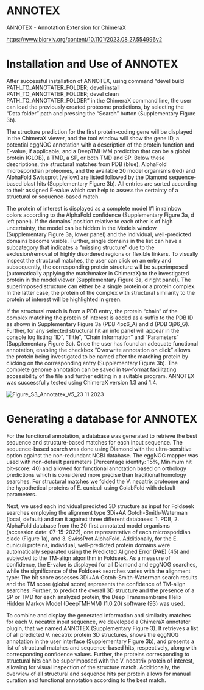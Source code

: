 # ANNOTEX
ANNOTEX - Annotation Extension for ChimeraX

https://www.biorxiv.org/content/10.1101/2023.08.27.554996v2

# Installation and Use of  ANNOTEX
After successful installation of ANNOTEX, using command “devel build PATH_TO_ANNOTATER_FOLDER; devel install PATH_TO_ANNOTATER_FOLDER; devel clean PATH_TO_ANNOTATER_FOLDER” in the ChimeraX command line, the user can load the previously created proteome predictions, by selecting the “Data folder” path and pressing the “Search” button (Supplementary Figure 3b).

The structure prediction for the first protein-coding gene will be displayed in the ChimeraX viewer, and the tool window will show the gene ID, a potential eggNOG annotation with a description of the protein function and E-value, if applicable, and a DeepTMHMM prediction that can be a global protein (GLOB), a TMD, a SP, or both TMD and SP. Below these descriptions, the structural matches from PDB (blue), AlphaFold microsporidian proteomes, and the available 20 model organisms (red) and AlphaFold Swissprot (yellow) are listed followed by the Diamond sequence-based blast hits (Supplementary Figure 3b). All entries are sorted according to their assigned E-value which can help to assess the certainty of a structural or sequence-based match.

The protein of interest is displayed as a complete model #1 in rainbow colors according to the AlphaFold confidence (Supplementary Figure 3a, d left panel). If the domains’ position relative to each other is of high uncertainty, the model can be hidden in the Models window (Supplementary Figure 3a, lower panel) and the individual, well-predicted domains become visible. Further, single domains in the list can have a subcategory that indicates a “missing structure” due to the exclusion/removal of highly disordered regions or flexible linkers. To visually inspect the structural matches, the user can click on an entry and subsequently, the corresponding protein structure will be superimposed (automatically applying the matchmaker in ChimeraX) to the investigated protein in the model viewer (Supplementary Figure 3a, d right panel). The superimposed structure can either be a single protein or a protein complex. In the latter case, the protein of the complex with structural similarity to the protein of interest will be highlighted in green.

If the structural match is from a PDB entry, the protein “chain” of the complex matching the protein of interest is added as a suffix to the PDB ID as shown in Supplementary Figure 3a (PDB 4pz6_A) and d (PDB 3j96_G). Further, for any selected structural hit an info panel will appear in the console log listing “ID”, “Title”, “Chain information” and “Parameters” (Supplementary Figure 3c). Once the user has found an adequate functional annotation, enabling the checkbox “Overwrite annotation on click” allows the protein being investigated to be named after the matching protein by clicking on the corresponding entry (Supplementary Figure 3b). The complete genome annotation can be saved in tsv-format facilitating accessibility of the file and further editing in a suitable program. ANNOTEX was successfully tested using ChimeraX version 1.3 and 1.4.

![Figure_S3_Annotatex_V5_23 11 2023](https://github.com/Barandun-Lab/ANNOTEX/assets/22501102/4f7778dc-8322-4417-8783-0408ea1f3726)

# Generating a database for ANNOTEX
For the functional annotation, a database was generated to retrieve the best sequence and structure-based matches for each input sequence. The sequence-based search was done using Diamond with the ultra-sensitive option against the non-redundant NCBI database. The eggNOG mapper was used with non-default parameters (Percentage identity: 15%, Minimum hit bit-score: 40) and allowed for functional annotation based on orthology predictions which is considered more precise than traditional homology searches. For structural matches we folded the V. necatrix proteome and the hypothetical proteins of E. cuniculi using ColabFold with default parameters.

Next, we used each individual predicted 3D structure as input for Foldseek searches employing the alignment type 3Di+AA Gotoh-Smith-Waterman (local, default) and ran it against three different databases: 1. PDB, 2. AlphaFold database from the 20 first annotated model organisms (accession date: 07-15-2022), one representative of each microsporidian clade (Figure 1a), and 3. SwissProt AlphaFold. Additionally, for the E. cuniculi proteins, individual, well-predicted protein domains were automatically separated using the Predicted Aligned Error (PAE) (45) and subjected to the TM-align algorithm in Foldseek. As a measure of confidence, the E-value is displayed for all Diamond and eggNOG searches, while the significance of the Foldseek searches varies with the alignment type: The bit score assesses 3Di+AA Gotoh-Smith-Waterman search results and the TM score (global score) represents the confidence of TM-align searches. Further, to predict the overall 3D structure and the presence of a SP or TMD for each analyzed protein, the Deep Transmembrane Helix Hidden Markov Model (DeepTMHMM) (1.0.20) software (93) was used. 

To combine and display the generated information and similarity matches for each V. necatrix input sequence, we developed a ChimeraX annotator plugin, that we named ANNOTEX (Supplementary Figure 3). It retrieves a list of all predicted V. necatrix protein 3D structures, shows the eggNOG annotation in the user interface (Supplementary Figure 3b), and presents a list of structural matches and sequence-based hits, respectively, along with corresponding confidence values. Further, the proteins corresponding to structural hits can be superimposed with the V. necatrix protein of interest, allowing for visual inspection of the structure match. Additionally, the overview of all structural and sequence hits per protein allows for manual curation and functional annotation according to the best match.
